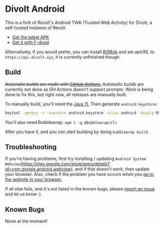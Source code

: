 # Divolt Android

This is a fork of Revolt's Android TWA (Trusted Web Activity) for Divolt, a self-hosted instance of Revolt.

- [Get the latest APK](https://github.com/fmhy/divolt-android/releases/latest)
- [Get it with F-droid](https://fdroid.ggtyler.dev)

Alternatively, if you would prefer, you can install [RVMob](https://github.com/revoltchat/rvmob) and set apiURL to `https://api.divolt.xyz`, it is currently unfinished though.

## Build

~~Automatic builds are made with [GitHub Actions.](https://github.com/fmhy/divolt-android/actions)~~ Automatic builds are currently not done as GH Actions doesn't support prompts. Work is being done to fix this, but right now, all releases are manually built.

To manually build, you'll need the [Java 11.](https://adoptium.net/temurin/releases?version=11) Then generate `android.keystore`:

```sh
keytool -genkey -v -keystore android.keystore -alias android -keyalg RSA -keysize 2048 -validity 10000
```

You'll also need Bubblewrap: `npm i -g @bubblewrap/cli`

After you have it, and you can start building by doing `bubblewrap build`.

## Troubleshooting

If you're having problems, first try installing / updating `Android System Webview`(https://play.google.com/store/apps/details?id=com.google.android.webview), and if that doesn't work, then update your browser. Also, check if the problem you have occurs when you [go to the website in your browser.](https://divolt.xyz)

If all else fails, and it's not listed in the known bugs, please [report an issue](https://github.com/fmhy/divolt-android/issues) and let us know :)

## Known Bugs

None at the moment!

